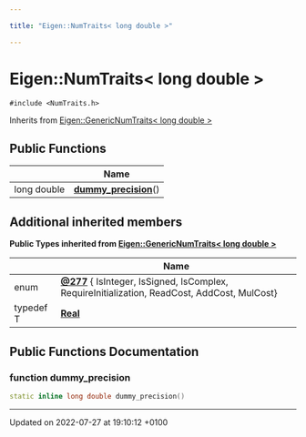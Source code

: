 ```yaml
---

title: "Eigen::NumTraits< long double >"

---
```


# Eigen::NumTraits< long double >






`#include <NumTraits.h>`

Inherits from [Eigen::GenericNumTraits< long double >](http://example.org/classes/structeigen_1_1genericnumtraits/)

## Public Functions

|                | Name           |
| -------------- | -------------- |
| long double | **[dummy_precision](http://example.org/classes/structeigen_1_1numtraits_3_01long_01double_01_4/#function-dummy-precision)**() |

## Additional inherited members

**Public Types inherited from [Eigen::GenericNumTraits< long double >](http://example.org/classes/structeigen_1_1genericnumtraits/)**

|                | Name           |
| -------------- | -------------- |
| enum| **[@277](http://example.org/classes/structeigen_1_1genericnumtraits/#enum-@277)** { IsInteger, IsSigned, IsComplex, RequireInitialization, ReadCost, AddCost, MulCost} |
| typedef T | **[Real](http://example.org/classes/structeigen_1_1genericnumtraits/#typedef-real)**  |


## Public Functions Documentation

### function dummy_precision

```cpp
static inline long double dummy_precision()
```


-------------------------------

Updated on 2022-07-27 at 19:10:12 +0100